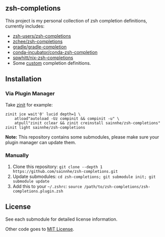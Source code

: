 ## zsh-completions

This project is my personal collection of zsh completion definitions, currently includes:

- [zsh-users/zsh-completions](https://github.com/zsh-users/zsh-completions)
- [zchee/zsh-completions](https://github.com/zchee/zsh-completions)
- [gradle/gradle-completion](https://github.com/gradle/gradle-completion)
- [conda-incubator/conda-zsh-completion](https://github.com/conda-incubator/conda-zsh-completion)
- [spwhitt/nix-zsh-completions](https://github.com/spwhitt/nix-zsh-completions)
- Some [custom](https://github.com/sainnhe/zsh-completions/tree/master/src/custom) completion definitions.

## Installation

### Via Plugin Manager

Take [zinit](https://github.com/zdharma-continuum/zinit) for example:

```shell
zinit ice wait'0' lucid depth=1 \
    atload"autoload -Uz compinit && compinit -u" \
    atpull"zinit cclear && zinit creinstall sainnhe/zsh-completions"
zinit light sainnhe/zsh-completions
```

**Note:** This repository contains some submodules, please make sure your plugin manager can update them.

### Manually

1. Clone this repository: `git clone --depth 1 https://github.com/sainnhe/zsh-completions.git`
2. Update submodules: `cd zsh-completions; git submodule init; git submodule update`
3. Add this to your `~/.zshrc`: `source /path/to/zsh-completions/zsh-completions.plugin.zsh`

## License

See each submodule for detailed license information.

Other code goes to [MIT License](./LICENSE).
